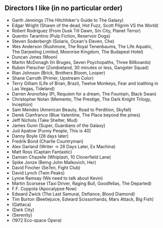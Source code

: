 ## Directors I like (in no particular order)

* Garth Jennings (The Hitchhiker's Guide to The Galaxy)
* Edgar Wright (Shawn of the dead, Hot Fuzz, Scott Pilgrim VS the World)
* Robert Rodriguez (From Dusk Till Dawn, Sin City, Planet Terror)
* Quentin Tarantino (Pulp Fiction, Reservoir Dogs)
* Steven Soderbergh (Solaris, Ocean's Eleven, Che)
* Wes Anderson (Rushmore, The Royal Tenenbaums, The Life Aquatic, The Darjeeling Limited, Moonrise Kingdom, The Budapest Hotel)
* Duncan Jones (Moon)
* Martin McDonagh  (In Bruges, Seven Psychopaths, Three Billboards)
* Ruben Fleischer (Zombieland, 30 minutes or less, Gangster Squad)
* Rian Johnson (Brick, Brothers Bloom, Looper)
* Shane Carruth (Primer, Upstream Color)
* Terry Gilliam (Life of Brian, Brazil, Twelve Monkeys, Fear and loathing in Las Vegas, Tideland)
* Darren Aronofsky (Pi, Requiem for a dream, The Fountain, Black Swan)
* Christopher Nolan (Memento, The Prestige, The Dark Knight Trilogy, Inception)
* Sam Mendes (American Beauty, Road to Perdition, Skyfall)
* Derek Cianfrance (Blue Valentine, The Place beyond the pines)
* Jeff Nichols (Take Shelter, Mud)
* James Gunn (Super, Guardians of the Galaxy)
* Jud Apatow (Funny People, This is 40)
* Danny Boyle (28 days later)
* Fredrik Bond (Charlie Countryman)
* Alex Garland (Writer -> 28 Days Later, Ex Machina)
* Matt Ross (Captain Fantastic)
* Damien Chazelle (Whiplash, 10 Cloverfield Lane)
* Spike Jonze (Being John Malkovich, Her)
* David Fincher (Se7en, Fight Club)
* David Lynch (Twin Peaks)
* Lynne Ramsay (We need to talk about Kevin)
* Martin Scorsese (Taxi Driver, Raging Bull, Goodfellas, The Departed)
* F.F. Coppola (Apocalypse Now)
* Edward Zwick (The Last Samurai, Defiance, Blood Diamond) 
* Tim Burton (Beetlejuice, Edward Scissorhands, Mars Attack, Big Fish)
* (Gattaca)
* (Dark City)
* (Serenity)
* (1972 Eco-space Opera)
